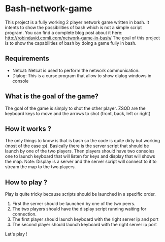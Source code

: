 Bash-network-game
=================

This project is a fully working 2 player network game written in bash. It intents to show the possibilities of bash which is not a simple script program.
You can find a complete blog post about it here: http://robindavid.comli.com/network-game-in-bash/
The goal of this project is to show the capabilities of bash by doing a game fully in bash.

Requirements
------------

* Netcat: Netcat is used to perform the network communication.
* Dialog: This is a curse program that allow to show dialog windows in console

What is the goal of the game?
-----------------------------

The goal of the game is simply to shot the other player.
ZSQD are the keyboard keys to move and the arrows to shot (front, back, left or right)

How it works ?
--------------

The only things to know is that is bash so the code is quite dirty but working (most of the case :p).
Basically there is the server script that should be launch by one of the two players.
Then players should have two consoles one to launch keyboard that will listen for keys and display
that will shows the map.
Note: Display is a server and the server script will connect to it to stream the map to the two players.

How to play ?
-------------

Play is quite tricky because scripts should be launched in a specific order.
1. First the server should be launched by one of the two peers.
2. The two players should have the display script running waiting for connection.
3. The first player should launch keyboard with the right server ip and port
4. The second player should launch keyboard with the right server ip port

Let's play !